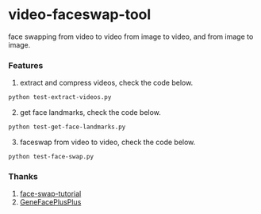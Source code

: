 # video-faceswap-tool
face swapping from video to video from image to video, and from image to image.

### Features
1. extract and compress videos, check the code below.
```bash
python test-extract-videos.py
```
2. get face landmarks, check the code below.
```bash
python test-get-face-landmarks.py
```
3. faceswap from video to video, check the code below.
```angular2html
python test-face-swap.py
```
### Thanks
1. [face-swap-tutorial](https://github.com/1010code/face-swap-tutorial)
2. [GeneFacePlusPlus](https://github.com/yerfor/GeneFacePlusPlus)